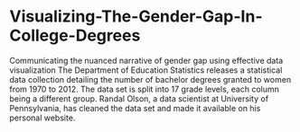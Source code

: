 # Visualizing-The-Gender-Gap-In-College-Degrees
Communicating the nuanced narrative of gender gap using effective data visualization
The Department of Education Statistics releases a statistical data collection detailing the number of bachelor degrees granted to women from 1970 to 2012. The data set is split into 17 grade levels, each column being a different group.
Randal Olson, a data scientist at University of Pennsylvania, has cleaned the data set and made it available on his personal website. 
